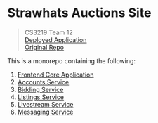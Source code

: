 # Strawhats Auctions Site 

> CS3219 Team 12  
> [Deployed Application](https://deploy.d35y0d6u0ucr1n.amplifyapp.com/)  
> [Original Repo](https://github.com/StrawHats12/CS3219_strawhats)

This is a monorepo containing the following:
1. [Frontend Core Application](./frontend/)
2. [Accounts Service](./accounts_service/)
3. [Bidding Service](./bidding_service/)
4. [Listings Service](./listings_service/)
5. [Livestream Service](./livestream_service/)
6. [Messaging Service](./messaging_service/)
